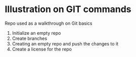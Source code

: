 # Illustration on GIT commands

Repo used as a walkthrough on Git basics

1. Initialize an empty repo
2. Create branches
3. Creating an empty repo and push the changes to it
4. Create a license for the repo
